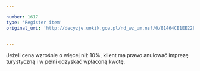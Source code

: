 ```yaml
---

number: 1617
type: 'Register item'
original_uri: 'http://decyzje.uokik.gov.pl/nd_wz_um.nsf/0/81464CE1EE22EB07C12575C3003321E2?OpenDocument'


---
```


Jeżeli cena wzrośnie o więcej niż 10%, klient ma prawo anulować imprezę turystyczną i w pełni odzyskać wpłaconą kwotę.
